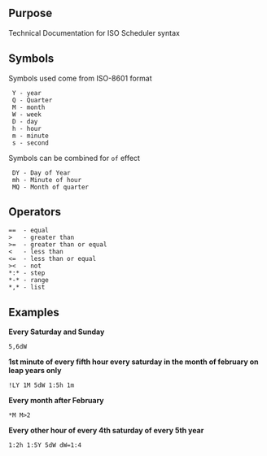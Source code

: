 ## Purpose

Technical Documentation for ISO Scheduler syntax

## Symbols

Symbols used come from ISO-8601 format
```
 Y - year
 Q - Quarter
 M - month
 W - week
 D - day
 h - hour
 m - minute
 s - second
```
Symbols can be combined for `of` effect
``` 
 DY - Day of Year
 mh - Minute of hour
 MQ - Month of quarter
```

## Operators

```
==  - equal
>   - greater than
>=  - greater than or equal
<   - less than
<=  - less than or equal
><  - not
*:* - step
*-* - range
*,* - list
```


## Examples

**Every Saturday and Sunday**

```
5,6dW
```
**1st minute of every fifth hour every saturday in the month of february on leap years only**
```
!LY 1M 5dW 1:5h 1m
```
**Every month after February**
```
*M M>2
```
**Every other hour of every 4th saturday of every 5th year**
```
1:2h 1:5Y 5dW dW=1:4 
```
